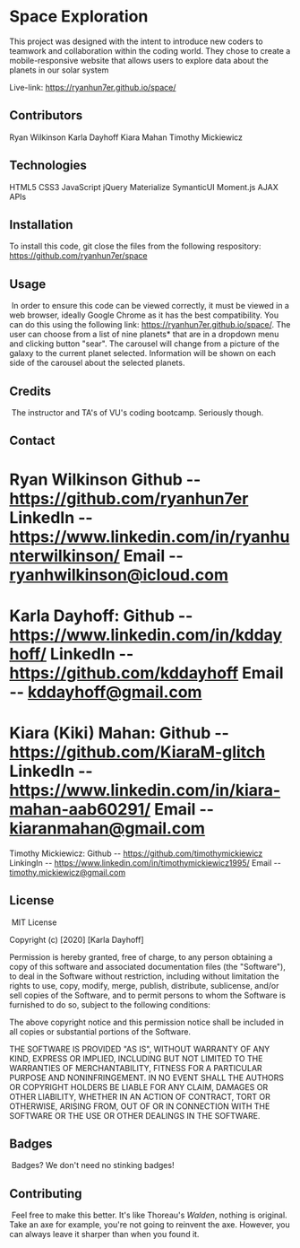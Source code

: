 # Space Exploration
This project was designed with the intent to introduce new coders to teamwork and collaboration within the coding world. They chose to create a mobile-responsive website that allows users to explore data about the planets in our solar system

Live-link: https://ryanhun7er.github.io/space/ 
## Contributors
Ryan Wilkinson 
Karla Dayhoff 
Kiara Mahan
Timothy Mickiewicz 
## Technologies
HTML5
CSS3
JavaScript 
jQuery 
Materialize
SymanticUI
Moment.js 
AJAX
APIs

## Installation

To install this code, git close the files from the following respository: https://github.com/ryanhun7er/space
​
## Usage 
​
In order to ensure this code can be viewed correctly, it must be viewed in a web browser, ideally Google Chrome as it has the best compatibility. You can do this using the following link: https://ryanhun7er.github.io/space/. The user can choose from a list of nine planets* that are in a dropdown menu and clicking button "sear". The carousel will change from a picture of the galaxy to the current planet selected. Information will be shown on each side of the carousel about the selected planets.

## Credits
​
The instructor and TA's of VU's coding bootcamp. Seriously though.

## Contact
Ryan Wilkinson
Github -- https://github.com/ryanhun7er
LinkedIn -- https://www.linkedin.com/in/ryanhunterwilkinson/
Email -- ryanhwilkinson@icloud.com
=============================================================
Karla Dayhoff:
Github -- https://www.linkedin.com/in/kddayhoff/
LinkedIn -- https://github.com/kddayhoff
Email -- kddayhoff@gmail.com
=============================================================
Kiara (Kiki) Mahan:
Github -- https://github.com/KiaraM-glitch
LinkedIn -- https://www.linkedin.com/in/kiara-mahan-aab60291/
Email -- kiaranmahan@gmail.com
=============================================================
Timothy Mickiewicz:
Github -- https://github.com/timothymickiewicz
LinkingIn -- https://www.linkedin.com/in/timothymickiewicz1995/
Email -- timothy.mickiewicz@gmail.com
​
## License
​
MIT License

Copyright (c) [2020] [Karla Dayhoff]

Permission is hereby granted, free of charge, to any person obtaining a copy
of this software and associated documentation files (the "Software"), to deal
in the Software without restriction, including without limitation the rights
to use, copy, modify, merge, publish, distribute, sublicense, and/or sell
copies of the Software, and to permit persons to whom the Software is
furnished to do so, subject to the following conditions:

The above copyright notice and this permission notice shall be included in all
copies or substantial portions of the Software.

THE SOFTWARE IS PROVIDED "AS IS", WITHOUT WARRANTY OF ANY KIND, EXPRESS OR
IMPLIED, INCLUDING BUT NOT LIMITED TO THE WARRANTIES OF MERCHANTABILITY,
FITNESS FOR A PARTICULAR PURPOSE AND NONINFRINGEMENT. IN NO EVENT SHALL THE
AUTHORS OR COPYRIGHT HOLDERS BE LIABLE FOR ANY CLAIM, DAMAGES OR OTHER
LIABILITY, WHETHER IN AN ACTION OF CONTRACT, TORT OR OTHERWISE, ARISING FROM,
OUT OF OR IN CONNECTION WITH THE SOFTWARE OR THE USE OR OTHER DEALINGS IN THE
SOFTWARE.
​
​
## Badges
​
Badges? We don't need no stinking badges!
​
## Contributing
​
Feel free to make this better. It's like Thoreau's <i>Walden</i>, nothing is original. Take an axe for example, you're not going to reinvent the axe. However, you can always leave it sharper than when you found it.
​